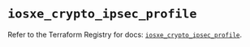 # `iosxe_crypto_ipsec_profile`

Refer to the Terraform Registry for docs: [`iosxe_crypto_ipsec_profile`](https://registry.terraform.io/providers/ciscodevnet/iosxe/0.9.3/docs/resources/crypto_ipsec_profile).
